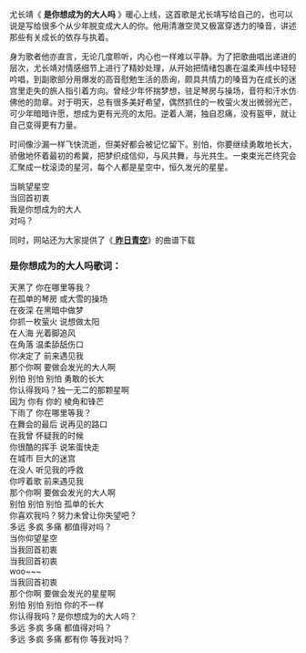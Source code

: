 

尤长靖《 **是你想成为的大人吗**
》暖心上线，这首歌是尤长靖写给自己的，也可以说是写给很多个从少年脱变成大人的你。他用清澈空灵又极富穿透力的嗓音，讲述那些有关成长的依存与执着。

身为歌者他亦直言，无论几度聆听，内心也一样难以平静。为了把歌曲唱出递进的层次，尤长靖对情感细节上进行了精妙处理，从开始把情绪包裹在温柔声线中轻轻吟唱，到副歌部分用爆发的高音慰勉生活的质询，颇具共情力的嗓音为在成长的迷宫里走失的旅人指引着方向。曾经少年怀揣梦想，驻足琴房与操场，音符和汗水仿佛他的勋章。对于明天，总有很多美好希望，偶然抓住的一枚萤火发出微弱光芒，可少年暗暗许愿，想成为更有光亮的太阳。逆着人潮，独自忍痛，没有盔甲，就让自己变得更有力量。

时间像沙漏一样飞快流逝，但美好都会被记忆留下。别怕，你要继续勇敢地长大，骄傲地怀着最初的希冀，把梦织成信仰，与风共舞，与光共生。一束束光芒终究会汇聚成一枕滚烫的星河，每个人都是星空中，恒久发光的星星。

当眺望星空  
当回首初衷  
我是你想成为的大人  
对吗？

同时，网站还为大家提供了《[ **昨日青空**](Music-9711-昨日青空-昨日青空同名青春主题曲.html "昨日青空")》的曲谱下载

### 是你想成为的大人吗歌词：

天黑了 你在哪里等我？  
在孤单的琴房 或大雪的操场  
在夜深 在黑暗中做梦  
你抓一枚萤火 说想做太阳  
在人海 光着脚追风  
在角落 温柔舔舐伤口  
你决定了 前来遇见我  
那个你啊 要做会发光的大人啊  
别怕 别怕 别怕 勇敢的长大  
你认得我吗？独一无二的那颗星啊  
因为 你有 你的 棱角和锋芒  
下雨了 你在哪里等我？  
在舞会的最后 说再见的路口  
在我曾 怀疑我的时候  
你很酷的挥手 说笨蛋快走  
在城市 巨大的迷宫  
在没人 听见我的呼救  
你哼着歌 前来遇见我  
那个你啊 要做会发光的大人啊  
别怕 别怕 别怕 孤单的长大  
你喜欢我吗？努力未曾让你失望吧？  
多远 多疯 多痛 都值得对吗？  
当你仰望星空  
当我回首初衷  
当我回首初衷  
woo~~~  
当我回首初衷  
那个你啊 要做会发光的星星啊  
别怕 别怕 别怕 你的不一样  
你认得我吗？是你想成为的大人吗？  
多远 多疯 多痛 都值得对吗？  
多远 多疯 多痛 都有你 等我对吗？

